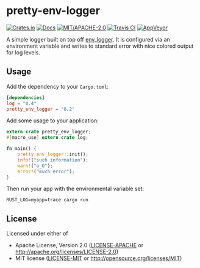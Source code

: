 # pretty-env-logger

[![Crates.io](https://img.shields.io/crates/v/pretty_env_logger.svg)](https://crates.io/crates/pretty_env_logger)
[![Docs](https://docs.rs/pretty_env_logger/badge.svg)](https://docs.rs/pretty_env_logger)
[![MIT/APACHE-2.0](https://img.shields.io/crates/l/pretty_env_logger.svg)](https://crates.io/crates/pretty_env_logger)
[![Travis CI](https://travis-ci.org/seanmonstar/pretty-env-logger.svg?branch=master)](https://travis-ci.org/seanmonstar/pretty-env-logger)
[![AppVeyor](https://ci.appveyor.com/api/projects/status/dv21dcfjkd2fskxh?svg=true)](https://ci.appveyor.com/project/seanmonstar/pretty-env-logger)

A simple logger built on top off [env_logger](https://docs.rs/env_logger).
It is configured via an environment variable and writes to standard
error with nice colored output for log levels.

## Usage

Add the dependency to your `Cargo.toml`:

```toml
[dependencies]
log = "0.4"
pretty_env_logger = "0.2"
```

Add some usage to your application:

```rust
extern crate pretty_env_logger;
#[macro_use] extern crate log;

fn main() {
    pretty_env_logger::init();
    info!("such information");
    warn!("o_O");
    error!("much error");
}
```

Then run your app with the environmental variable set:

```
RUST_LOG=myapp=trace cargo run
```

## License

Licensed under either of

- Apache License, Version 2.0 ([LICENSE-APACHE](LICENSE-APACHE) or http://apache.org/licenses/LICENSE-2.0)
- MIT license ([LICENSE-MIT](LICENSE-MIT) or http://opensource.org/licenses/MIT)

